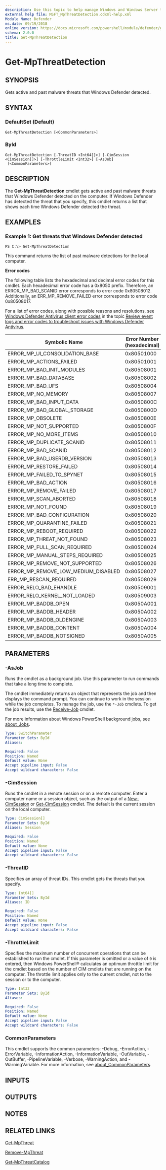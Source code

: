 ```yaml
---
description: Use this topic to help manage Windows and Windows Server technologies with Windows PowerShell.
external help file: MSFT_MpThreatDetection.cdxml-help.xml
Module Name: Defender
ms.date: 09/19/2018
online version: https://docs.microsoft.com/powershell/module/defender/get-mpthreatdetection?view=windowsserver2022-ps&wt.mc_id=ps-gethelp
schema: 2.0.0
title: Get-MpThreatDetection
---
```


# Get-MpThreatDetection

## SYNOPSIS
Gets active and past malware threats that Windows Defender detected.

## SYNTAX

### DefaultSet (Default)
```
Get-MpThreatDetection [<CommonParameters>]
```

### ById
```
Get-MpThreatDetection [-ThreatID <Int64[]>] [-CimSession <CimSession[]>] [-ThrottleLimit <Int32>] [-AsJob]
 [<CommonParameters>]
```

## DESCRIPTION
The **Get-MpThreatDetection** cmdlet gets active and past malware threats that Windows Defender detected on the computer.
If Windows Defender has detected the threat that you specify, this cmdlet returns a list that shows each time Windows Defender detected the threat.

## EXAMPLES

### Example 1: Get threats that Windows Defender detected
```
PS C:\> Get-MpThreatDetection
```

This command returns the list of past malware detections for the local computer.

**Error codes**

The following table lists the hexadecimal and decimal error codes for this cmdlet. Each hexadecimal error code has a 0x8050 prefix. Therefore, an ERROR_MP_BAD_SCANID error corresponds to error code 0x80508012. Additionally, an ERR_MP_REMOVE_FAILED error corresponds to error code 0x80508017. 

For a list of error codes, along with possible reasons and resolutions, see [Windows Defender Antivirus client error codes](/windows/security/threat-protection/windows-defender-antivirus/troubleshoot-windows-defender-antivirus#windows-defender-antivirus-client-error-codes) in the topic [Review event logs and error codes to troubleshoot issues with Windows Defender Antivirus](/windows/security/threat-protection/windows-defender-antivirus/troubleshoot-windows-defender-antivirus#windows-defender-antivirus-client-error-codes).

|Symbolic Name                       | Error Number (hexadecimal) | Error number (decimal) |
|------------------------------------|----------------------------|------------------------|
|ERROR_MP_UI_CONSOLIDATION_BASE      | 0x80501000                 | 2142236672             |
|ERROR_MP_ACTIONS_FAILED             | 0x80501001                 | 2142236671             |
|ERROR_MP_BAD_INIT_MODULES           | 0x80508001                 | 2142207999             |
|ERROR_MP_BAD_DATABASE               | 0x80508002                 | 2142207998             |
|ERROR_MP_BAD_UFS                    | 0x80508004                 | 2142207996             |
|ERROR_MP_NO_MEMORY                  | 0x80508007                 | 2142207993             |
|ERROR_MP_BAD_INPUT_DATA             | 0x8050800C                 | 2142288079             |
|ERROR_MP_BAD_GLOBAL_STORAGE         | 0x8050800D                 | 2142207987             |
|ERROR_MP_OBSOLETE                   | 0x8050800E                 | 2142207986             |
|ERROR_MP_NOT_SUPPORTED              | 0x8050800F                 | 2142207985             |
|ERROR_MP_NO_MORE_ITEMS              | 0x80508010                 | 2142207984             |
|ERROR_MP_DUPLICATE_SCANID           | 0x80508011                 | 2142207983             |
|ERROR_MP_BAD_SCANID                 | 0x80508012                 | 2142207982             |
|ERROR_MP_BAD_USERDB_VERSION         | 0x80508013                 | 2142207981             |
|ERROR_MP_RESTORE_FAILED             | 0x80508014                 | 2142207980             |
|ERROR_MP_FAILED_TO_SPYNET           | 0x80508015                 | 2142207979             |
|ERROR_MP_BAD_ACTION                 | 0x80508016                 | 2142207978             |
|ERROR_MP_REMOVE_FAILED              | 0x80508017                 | 2142207977             |
|ERROR_MP_SCAN_ABORTED               | 0x80508018                 | 2142207976             |
|ERROR_MP_NOT_FOUND                  | 0x80508019                 | 2142207975             |
|ERROR_MP_BAD_CONFIGURATION          | 0x80508020                 | 2142207968             |
|ERROR_MP_QUARANTINE_FAILED          | 0x80508021                 | 2142207967             |
|ERROR_MP_REBOOT_REQUIRED            | 0x80508022                 | 2142207966             |
|ERROR_MP_THREAT_NOT_FOUND           | 0x80508023                 | 2142207965             |
|ERROR_MP_FULL_SCAN_REQUIRED         | 0x80508024                 | 2142207964             |
|ERROR_MP_MANUAL_STEPS_REQUIRED      | 0x80508025                 | 2142207963             |
|ERROR_MP_REMOVE_NOT_SUPPORTED       | 0x80508026                 | 2142207962             |
|ERROR_MP_REMOVE_LOW_MEDIUM_DISABLED | 0x80508027                 | 2142207961             |
|ERR_MP_RESCAN_REQUIRED              | 0x80508029                 | 2142207959             |
|ERROR_RELO_BAD_EHANDLE              | 0x80509001                 | 2142203903             |
|ERROR_RELO_KERNEL_NOT_LOADED        | 0x80509003                 | 2142203901             |
|ERROR_MP_BADDB_OPEN                 | 0x8050A001                 | 2142199807             |
|ERROR_MP_BADDB_HEADER               | 0x8050A002                 | 2142199806             |
|ERROR_MP_BADDB_OLDENGINE            | 0x8050A003                 | 2142199805             |
|ERROR_MP_BADDB_CONTENT              | 0x8050A004                 | 2142199804             |
|ERROR_MP_BADDB_NOTSIGNED            | 0x8050A005                 | 2142199803             |

## PARAMETERS

### -AsJob
Runs the cmdlet as a background job. Use this parameter to run commands that take a long time to complete. 

The cmdlet immediately returns an object that represents the job and then displays the command prompt. 
You can continue to work in the session while the job completes. 
To manage the job, use the `*-Job` cmdlets. 
To get the job results, use the [Receive-Job](https://go.microsoft.com/fwlink/?LinkID=113372) cmdlet. 

For more information about Windows PowerShell background jobs, see [about_Jobs](https://go.microsoft.com/fwlink/?LinkID=113251).

```yaml
Type: SwitchParameter
Parameter Sets: ById
Aliases: 

Required: False
Position: Named
Default value: None
Accept pipeline input: False
Accept wildcard characters: False
```

### -CimSession
Runs the cmdlet in a remote session or on a remote computer. 
Enter a computer name or a session object, such as the output of a [New-CimSession](https://go.microsoft.com/fwlink/p/?LinkId=227967) or [Get-CimSession](https://go.microsoft.com/fwlink/p/?LinkId=227966) cmdlet. 
The default is the current session on the local computer.

```yaml
Type: CimSession[]
Parameter Sets: ById
Aliases: Session

Required: False
Position: Named
Default value: None
Accept pipeline input: False
Accept wildcard characters: False
```

### -ThreatID
Specifies an array of threat IDs.
This cmdlet gets the threats that you specify.

```yaml
Type: Int64[]
Parameter Sets: ById
Aliases: ID

Required: False
Position: Named
Default value: None
Accept pipeline input: False
Accept wildcard characters: False
```

### -ThrottleLimit
Specifies the maximum number of concurrent operations that can be established to run the cmdlet.
If this parameter is omitted or a value of `0` is entered, then Windows PowerShell® calculates an optimum throttle limit for the cmdlet based on the number of CIM cmdlets that are running on the computer.
The throttle limit applies only to the current cmdlet, not to the session or to the computer.

```yaml
Type: Int32
Parameter Sets: ById
Aliases: 

Required: False
Position: Named
Default value: None
Accept pipeline input: False
Accept wildcard characters: False
```

### CommonParameters
This cmdlet supports the common parameters: -Debug, -ErrorAction, -ErrorVariable, -InformationAction, -InformationVariable, -OutVariable, -OutBuffer, -PipelineVariable, -Verbose, -WarningAction, and -WarningVariable. For more information, see [about_CommonParameters](https://go.microsoft.com/fwlink/?LinkID=113216).

## INPUTS

## OUTPUTS

## NOTES

## RELATED LINKS

[Get-MpThreat](./Get-MpThreat.md)

[Remove-MpThreat](./Remove-MpThreat.md)

[Get-MpThreatCatalog](./Get-MpThreatCatalog.md)
